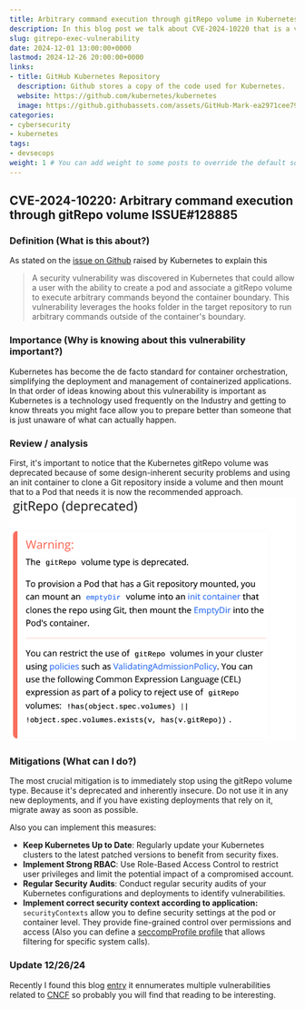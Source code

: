 ```yaml
---
title: Arbitrary command execution through gitRepo volume in Kubernetes
description: In this blog post we talk about CVE-2024-10220 that is a vulnerability discovered in Kubernetes.
slug: gitrepo-exec-vulnerability
date: 2024-12-01 13:00:00+0000
lastmod: 2024-12-26 20:00:00+0000
links:
- title: GitHub Kubernetes Repository
  description: Github stores a copy of the code used for Kubernetes.
  website: https://github.com/kubernetes/kubernetes
  image: https://github.githubassets.com/assets/GitHub-Mark-ea2971cee799.png
categories:
- cybersecurity
- kubernetes
tags:
- devsecops
weight: 1 # You can add weight to some posts to override the default sorting (date descending)
---
```


## CVE-2024-10220: Arbitrary command execution through gitRepo volume ISSUE#128885

### Definition (What is this about?)

As stated on the [issue on Github](https://github.com/kubernetes/kubernetes/issues/128885) raised by Kubernetes to explain this  
> A security vulnerability was discovered in Kubernetes that could allow a user with the ability to create a pod and associate a gitRepo volume to execute arbitrary commands beyond the container boundary. This vulnerability leverages the hooks folder in the target repository to run arbitrary commands outside of the container's boundary.

### Importance (Why is knowing about this vulnerability important?)

Kubernetes has become the de facto standard for container orchestration, simplifying the deployment and management of containerized applications. In that order of ideas knowing about this vulnerability is important as Kubernetes is a technology used frequently on the Industry and getting to know threats you might face allow you to prepare better than someone that is just unaware of what can actually happen.

### Review / analysis

First, it's important to notice that the Kubernetes gitRepo volume was deprecated because of some design-inherent security problems and using an init container to clone a Git repository inside a volume and then mount that to a Pod that needs it is now the recommended approach. ![Git Repo ](image-1.png)

### Mitigations (What can I do?)

The most crucial mitigation is to immediately stop using the gitRepo volume type. Because it's deprecated and inherently insecure. Do not use it in any new deployments, and if you have existing deployments that rely on it, migrate away as soon as possible.

Also you can implement this measures:

* **Keep Kubernetes Up to Date**: Regularly update your Kubernetes clusters to the latest patched versions to benefit from security fixes.
* **Implement Strong RBAC**: Use Role-Based Access Control to restrict user privileges and limit the potential impact of a compromised account.
* **Regular Security Audits**: Conduct regular security audits of your Kubernetes configurations and deployments to identify vulnerabilities.
* **Implement correct security context according to application:** ```securityContexts``` allow you to define security settings at the pod or container level.  They provide fine-grained control over permissions and access (Also you can define a [seccompProfile profile](https://kubernetes.io/docs/tutorials/security/seccomp/) that allows filtering for specific system calls).

### Update 12/26/24

Recently I found this blog [entry](https://www.armosec.io/blog/kubernetes-cloud-native-cves-2024/#:~:text=Description%3A%20A%20security%20flaw%20in,by%20associating%20a%20gitRepo%20volume) it ennumerates multiple vulnerabilities related to [CNCF](https://cncf.io) so probably you will find that reading to be interesting.
